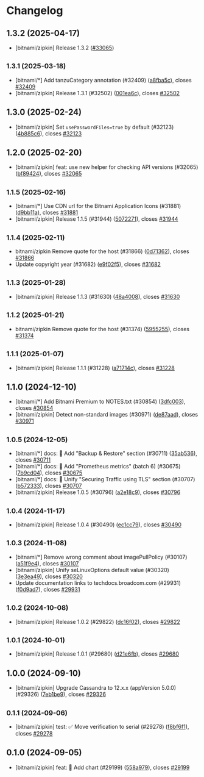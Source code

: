 # Changelog

## 1.3.2 (2025-04-17)

* [bitnami/zipkin] Release 1.3.2 ([#33065](https://github.com/bitnami/charts/pull/33065))

## <small>1.3.1 (2025-03-18)</small>

* [bitnami/*] Add tanzuCategory annotation (#32409) ([a8fba5c](https://github.com/bitnami/charts/commit/a8fba5cb01f6f4464ca7f69c50b0fbe97d837a95)), closes [#32409](https://github.com/bitnami/charts/issues/32409)
* [bitnami/zipkin] Release 1.3.1 (#32502) ([001ea6c](https://github.com/bitnami/charts/commit/001ea6c355828c523501081c53b23f4e8768fe8d)), closes [#32502](https://github.com/bitnami/charts/issues/32502)

## 1.3.0 (2025-02-24)

* [bitnami/zipkin] Set `usePasswordFiles=true` by default (#32123) ([4b885c6](https://github.com/bitnami/charts/commit/4b885c6c5439d558dc7528c456ad06380151a87f)), closes [#32123](https://github.com/bitnami/charts/issues/32123)

## 1.2.0 (2025-02-20)

* [bitnami/zipkin] feat: use new helper for checking API versions (#32065) ([bf89424](https://github.com/bitnami/charts/commit/bf894249b47cefa40e7dc44e8f8948c827415c54)), closes [#32065](https://github.com/bitnami/charts/issues/32065)

## <small>1.1.5 (2025-02-16)</small>

* [bitnami/*] Use CDN url for the Bitnami Application Icons (#31881) ([d9bb11a](https://github.com/bitnami/charts/commit/d9bb11a9076b9bfdcc70ea022c25ef50e9713657)), closes [#31881](https://github.com/bitnami/charts/issues/31881)
* [bitnami/zipkin] Release 1.1.5 (#31944) ([5072271](https://github.com/bitnami/charts/commit/5072271dff68637bd7b6654bfd4fbb7875b4cd61)), closes [#31944](https://github.com/bitnami/charts/issues/31944)

## <small>1.1.4 (2025-02-11)</small>

* bitnami/zipkin Remove quote for the host (#31866) ([0d71362](https://github.com/bitnami/charts/commit/0d71362df6c8dd87396ff8bd9f9959a0d9ac2815)), closes [#31866](https://github.com/bitnami/charts/issues/31866)
* Update copyright year (#31682) ([e9f02f5](https://github.com/bitnami/charts/commit/e9f02f5007068751f7eb2270fece811e685c99b6)), closes [#31682](https://github.com/bitnami/charts/issues/31682)

## <small>1.1.3 (2025-01-28)</small>

* [bitnami/zipkin] Release 1.1.3 (#31630) ([48a4008](https://github.com/bitnami/charts/commit/48a400808a562d555cca8731a9adb395989ae743)), closes [#31630](https://github.com/bitnami/charts/issues/31630)

## <small>1.1.2 (2025-01-21)</small>

* bitnami/zipkin Remove quote for the host (#31374) ([5955255](https://github.com/bitnami/charts/commit/595525518d251b8e5c4597b7261d3b0c00ef30e2)), closes [#31374](https://github.com/bitnami/charts/issues/31374)

## <small>1.1.1 (2025-01-07)</small>

* [bitnami/zipkin] Release 1.1.1 (#31228) ([a71714c](https://github.com/bitnami/charts/commit/a71714cd224837c124b989f7ffd5b795ca0fb699)), closes [#31228](https://github.com/bitnami/charts/issues/31228)

## 1.1.0 (2024-12-10)

* [bitnami/*] Add Bitnami Premium to NOTES.txt (#30854) ([3dfc003](https://github.com/bitnami/charts/commit/3dfc00376df6631f0ce54b8d440d477f6caa6186)), closes [#30854](https://github.com/bitnami/charts/issues/30854)
* [bitnami/zipkin] Detect non-standard images (#30971) ([de87aad](https://github.com/bitnami/charts/commit/de87aad513e618342b252aed48805d4b2c9d3322)), closes [#30971](https://github.com/bitnami/charts/issues/30971)

## <small>1.0.5 (2024-12-05)</small>

* [bitnami/*] docs: :memo: Add "Backup & Restore" section (#30711) ([35ab536](https://github.com/bitnami/charts/commit/35ab5363741e7548f4076f04da6e62d10153c60c)), closes [#30711](https://github.com/bitnami/charts/issues/30711)
* [bitnami/*] docs: :memo: Add "Prometheus metrics" (batch 6) (#30675) ([7b9cd04](https://github.com/bitnami/charts/commit/7b9cd04c2ffc730a0d62da787f2d4967c0ede47c)), closes [#30675](https://github.com/bitnami/charts/issues/30675)
* [bitnami/*] docs: :memo: Unify "Securing Traffic using TLS" section (#30707) ([b572333](https://github.com/bitnami/charts/commit/b57233336e4fe9af928ecb4f2a5f334011efb1bc)), closes [#30707](https://github.com/bitnami/charts/issues/30707)
* [bitnami/zipkin] Release 1.0.5 (#30796) ([a2e18c9](https://github.com/bitnami/charts/commit/a2e18c9b6faa831c6df79dd9f0c69e69c0f6ae47)), closes [#30796](https://github.com/bitnami/charts/issues/30796)

## <small>1.0.4 (2024-11-17)</small>

* [bitnami/zipkin] Release 1.0.4 (#30490) ([ec1cc79](https://github.com/bitnami/charts/commit/ec1cc794c1bda7408ba342029cea43194dc0ce2e)), closes [#30490](https://github.com/bitnami/charts/issues/30490)

## <small>1.0.3 (2024-11-08)</small>

* [bitnami/*] Remove wrong comment about imagePullPolicy (#30107) ([a51f9e4](https://github.com/bitnami/charts/commit/a51f9e4bb0fbf77199512d35de7ac8abe055d026)), closes [#30107](https://github.com/bitnami/charts/issues/30107)
* [bitnami/zipkin] Unify seLinuxOptions default value (#30320) ([3e3ea49](https://github.com/bitnami/charts/commit/3e3ea494d53df88393257d941802ecf6eb9ec49b)), closes [#30320](https://github.com/bitnami/charts/issues/30320)
* Update documentation links to techdocs.broadcom.com (#29931) ([f0d9ad7](https://github.com/bitnami/charts/commit/f0d9ad78f39f633d275fc576d32eae78ded4d0b8)), closes [#29931](https://github.com/bitnami/charts/issues/29931)

## <small>1.0.2 (2024-10-08)</small>

* [bitnami/zipkin] Release 1.0.2 (#29822) ([dc16f02](https://github.com/bitnami/charts/commit/dc16f02ab729be3882ecb498f69a73c708afcca3)), closes [#29822](https://github.com/bitnami/charts/issues/29822)

## <small>1.0.1 (2024-10-01)</small>

* [bitnami/zipkin] Release 1.0.1 (#29680) ([d21e6fb](https://github.com/bitnami/charts/commit/d21e6fb694112566d2f46e7682cb704859285c74)), closes [#29680](https://github.com/bitnami/charts/issues/29680)

## 1.0.0 (2024-09-10)

* [bitnami/zipkin] Upgrade Cassandra to 12.x.x (appVersion 5.0.0) (#29326) ([7eb1be9](https://github.com/bitnami/charts/commit/7eb1be9de9fabc705f788702cf8f0cc1acfc7e2b)), closes [#29326](https://github.com/bitnami/charts/issues/29326)

## <small>0.1.1 (2024-09-06)</small>

* [bitnami/zipkin] test: :white_check_mark: Move verification to serial (#29278) ([f8bf6f1](https://github.com/bitnami/charts/commit/f8bf6f1516ea7df4bfb115f9fbcade880124ed56)), closes [#29278](https://github.com/bitnami/charts/issues/29278)

## 0.1.0 (2024-09-05)

* [bitnami/zipkin] feat: :tada: Add chart (#29199) ([558a979](https://github.com/bitnami/charts/commit/558a9793173257a72fbbeb16a391ac03a8476208)), closes [#29199](https://github.com/bitnami/charts/issues/29199)
